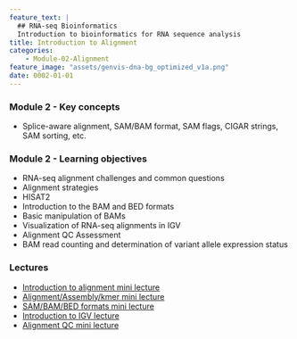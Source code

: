 ```yaml
---
feature_text: |
  ## RNA-seq Bioinformatics
  Introduction to bioinformatics for RNA sequence analysis
title: Introduction to Alignment
categories:
    - Module-02-Alignment
feature_image: "assets/genvis-dna-bg_optimized_v1a.png"
date: 0002-01-01
---
```


### Module 2 - Key concepts
* Splice-aware alignment, SAM/BAM format, SAM flags, CIGAR strings, SAM sorting, etc.

### Module 2 - Learning objectives
* RNA-seq alignment challenges and common questions
* Alignment strategies
* HISAT2
* Introduction to the BAM and BED formats
* Basic manipulation of BAMs
* Visualization of RNA-seq alignments in IGV
* Alignment QC Assessment
* BAM read counting and determination of variant allele expression status

### Lectures
* [Introduction to alignment mini lecture](https://github.com/griffithlab/rnabio.org/blob/master/assets/lectures/cshl/2024/mini/RNASeq_MiniLecture_02_01_Alignment.pdf)
* [Alignment/Assembly/kmer mini lecture](https://github.com/griffithlab/rnabio.org/blob/master/assets/lectures/cshl/2024/mini/RNASeq_MiniLecture_02_02_Alignment_vs_Assembly_vs_Kmer.pdf)
* [SAM/BAM/BED formats mini lecture](https://github.com/griffithlab/rnabio.org/blob/master/assets/lectures/cshl/2024/mini/RNASeq_MiniLecture_02_03_SAM_BAM_BED.pdf)
* [Introduction to IGV lecture](https://github.com/griffithlab/rnabio.org/blob/master/assets/lectures/cshl/2024/full/RNASeq_Module2_IGV_Tutorial_Brief.pdf)
* [Alignment QC mini lecture](https://github.com/griffithlab/rnabio.org/blob/master/assets/lectures/cshl/2024/mini/RNASeq_MiniLecture_02_04_alignmentQC.pdf)

